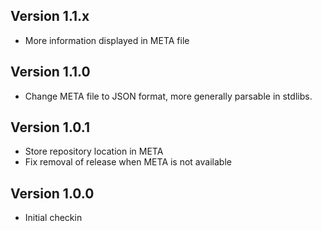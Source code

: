 ## Version 1.1.x

* More information displayed in META file

## Version 1.1.0

* Change META file to JSON format, more generally parsable in stdlibs.

## Version 1.0.1

* Store repository location in META
* Fix removal of release when META is not available

## Version 1.0.0

* Initial checkin

